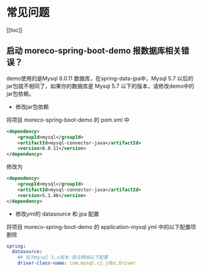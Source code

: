 # 常见问题

[[toc]]

## 启动 moreco-spring-boot-demo 报数据库相关错误？

demo使用的是Mysql 8.0.11 数据库，在spring-data-jpa中，Mysql 5.7 以后的 jar包就不相同了，如果你的数据库是 Mysql 5.7 以下的版本，请修改demo中的jar包依赖。

* 修改jar包依赖

将项目 moreco-spring-boot-demo 的 pom.xml 中

```xml
<dependency>
    <groupId>mysql</groupId>
    <artifactId>mysql-connector-java</artifactId>
    <version>8.0.11</version>
</dependency>
```

修改为

```xml
<dependency>
    <groupId>mysql</groupId>
    <artifactId>mysql-connector-java</artifactId>
    <version>5.1.46</version>
</dependency>
```

* 修改yml的 datasource 和 jpa 配置

将项目  moreco-spring-boot-demo 的 application-mysql.yml 中的以下配置项删除

```yaml
spring:
  datasource:
    ## 如为mysql 5.x版本 请注释掉以下配置
    driver-class-name: com.mysql.cj.jdbc.Driver
```

